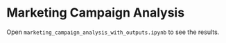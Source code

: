 # Marketing Campaign Analysis

Open `marketing_campaign_analysis_with_outputs.ipynb` to see the results.
